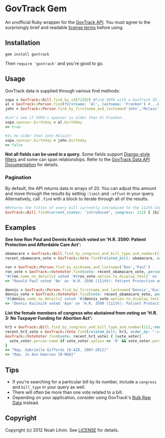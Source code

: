 # GovTrack Gem
An unofficial Ruby wrapper for the [GovTrack API](http://www.govtrack.us/developers/api). You must agree to the surprisingly brief and readable [license terms](http://www.govtrack.us/developers/license) before using.

## Installation

    gem install govtrack

Then ```require 'govtrack'``` and you're good to go.

## Usage

GovTrack data is supplied through various find methods:

```ruby
sopa = GovTrack::Bill.find_by_id(71392) #Find SOPA with a GovTrack ID...
al = GovTrack::Person.find(firstname: 'Al', lastname: 'Franken') #...Al Franken with a hash of parameters...
john = GovTrack::Person.find_by_firstname_and_lastname('John','McCain') #...or John McCain with an ActiveRecord-style dynamic finder!

#Let's see if SOPA's sponsor is older than Al Franken.
sopa.sponsor.birthday < al.birthday
=> true

#Is he older than John McCain?
sopa.sponsor.birthday < john.birthday
=> false
```

**Not all fields can be used in a query.** Some fields support [Django-style filters](https://docs.djangoproject.com/en/dev/ref/models/querysets/#field-lookups) and some can span relationships. Refer to the [GovTrack Data API Documentation](http://www.govtrack.us/developers/api) for details. 

### Pagination
By default, the API returns data in arrays of 20. You can adjust this amount and move through the results by setting ```:limit``` and ```:offset``` in your query. Alternatively, call ```.find``` with a block to iterate through all of the results.

```ruby
#Returns the titles of every bill currently introduced to the 112th Congress.
GovTrack::Bill.find(current_status: 'introduced', congress: 112) { |bill| bill.title }
```

## Examples

**See how Ron Paul and Dennis Kucinich voted on 'H.R. 3590: Patient Protection and Affordable Care Act':**

```ruby
obamacare = GovTrack::Bill.find_by_congress_and_bill_type_and_number(111,:house_bill,3590)
recent_obamacare_vote = GovTrack::Vote.find(related_bill: obamacare, order_by: "-created").first

ron = GovTrack::Person.find_by_nickname_and_lastname('Ron','Paul')
ron_vote = GovTrack::VoteVoter.find(vote: recent_obamacare_vote, person: ron)
"#{ron.name_no_details} voted '#{ron_vote.option.to_display_text}' on '#{obamacare.title}'."
=> "Ronald Paul voted 'No' on 'H.R. 3590 (111th): Patient Protection and Afforble Care Act'."

dennis = GovTrack::Person.find_by_firstname_and_lastname('Dennis','Kucinich')
dennis_vote = GovTrack::VoteVoter.find(vote: recent_obamacare_vote, person: dennis)
"#{dennis.name_no_details} voted '#{dennis_vote.option.to_display_text}' on '#{obamacare.title}'."
=> "Dennis Kucinich voted 'Aye' on 'H.R. 3590 (111th): Patient Protection and Affordble Care Act'."
```

**List the female members of congress who abstained from voting on 'H.R. 3: No Taxpayer Funding for Abortion Act':**

```ruby
hr3 = GovTrack::Bill.find_by_congress_and_bill_type_and_number(112,:house_bill,3)
recent_hr3_vote = GovTrack::Vote.find(related_bill: hr3, order_by: "-created").first
GovTrack::VoteVoter.find(vote: recent_hr3_vote) { |vote_voter|
  vote_voter.person.name if vote_voter.option == '0' && vote_voter.person.gender == 'female'
}
=> "Rep. Gabrielle Giffords [D-AZ8, 2007-2012]"
=> "Rep. Jo Ann Emerson [R-MO8]"
```

## Tips

* If you're searching for a particular bill by its number, include a ```congress``` and ```bill_type``` in your query as well.
* There will often be more than one vote related to a bill.
* Depending on your application, consider using GovTrack's [Bulk Raw Data](http://www.govtrack.us/developers/data) instead.

## Copyright

Copyright (c) 2012 Noah Litvin. See [LICENSE](https://github.com/noahlitvin/govtrack/blob/master/LICENSE.md) for details.
